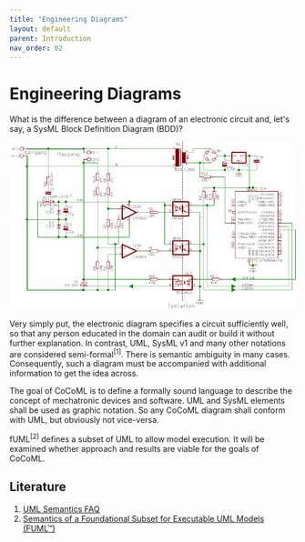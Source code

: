 ```yaml
---
title: "Engineering Diagrams"
layout: default
parent: Introduction
nav_order: 02
---
```


# Engineering Diagrams

What is the difference between a diagram of an electronic circuit and, let's say, a SysML Block Definition Diagram (BDD)?

<img class="size-40 my-align-right" src="../assets/images/Schaltplan.gif" alt="Elektronik Schaltplan" />
<!-- <img class="size-40 my-align-right" src="../assets/images/uml-sysml-ibd-02.png" alt="SysML IBD" /> -->

Very simply put, the electronic diagram specifies a circuit sufficiently well, so that any person educated in the domain can audit or build it without further explanation. 
In contrast, UML, SysML v1 and many other notations are considered semi-formal<sup>[1]</sup>. There is semantic ambiguity in many cases. 
Consequently, such a diagram must be accompanied with additional information to get the idea across.

The goal of CoCoML is to define a formally sound language to describe the concept of mechatronic devices and software. 
UML and SysML elements shall be used as graphic notation. So any CoCoML diagram shall conform with UML, but obviously not vice-versa.

fUML<sup>[2]</sup> defines a subset of UML to allow model execution. It will be examined whether approach and results are viable for the goals of CoCoML. 

<!--
<a href="https://github.com/GfSE/CoCoML-Pages/discussions/4" target="_blank">Any questions or ideas?</a>
-->

## Literature

1. <a href="https://ris.utwente.nl/ws/portalfiles/portal/6140830/Kent_Evans_Rumpe_1999.pdf" target="_blank">UML Semantics FAQ</a>
1. <a href="http://www.omg.org/spec/FUML/" target="_blank">Semantics of a Foundational Subset for Executable UML Models (FUML™)</a>



